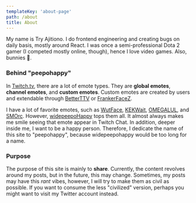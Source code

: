 ```yaml
---
templateKey: 'about-page'
path: /about
title: About
---
```


My name is Try Ajitiono. I do frontend engineering and creating bugs on daily basis, mostly around React. I was once a semi-professional Dota 2 gamer (I competed mostly online, though), hence I love video games. Also, bunnies 🐰.

### Behind "peepohappy"

In [Twitch.tv](https://www.twitch.tv), there are a lot of emote types. They are **global emotes**, **channel emotes**, and **custom emotes**. Custom emotes are created by users and extendable through [BetterTTV](https://betterttv.com/) or [FrankerFaceZ](https://www.frankerfacez.com/).

I have a lot of favorite emotes, such as [WutFace](https://knowyourmeme.com/memes/wutface), [KEKWait](https://www.rivalry.com/esports/what-does-kekwait-mean), [OMEGALUL](https://www.frankerfacez.com/emoticon/128054-OMEGALUL), and [SMOrc](https://knowyourmeme.com/memes/smorc). However, [widepeepoHappy](https://www.slanglang.net/widepeepohappy/) tops them all. It almost always makes me smile seeing that emote appear in Twitch Chat. In addition, deeper inside me, I want to be a happy person. Therefore, I dedicate the name of this site to "peepohappy", because widepeepohappy would be too long for a name.

### Purpose

The purpose of this site is mainly to **share**. Currently, the content revolves around my posts, but in the future, this may change. Sometimes, my posts may have this _rant_ vibes, however, I will try to make them as civil as possible. If you want to consume the less "civilized" version, perhaps you might want to visit my Twitter account instead.
